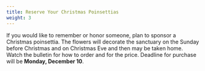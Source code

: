 ```yaml
---
title: Reserve Your Christmas Poinsettias
weight: 3
---
```


If you would like to remember or honor someone, plan to sponsor a Christmas poinsettia.  The flowers will decorate the sanctuary on the Sunday before Christmas and on Christmas Eve and then may be taken home.  Watch the bulletin for how to order and for the price.  Deadline for purchase will be **Monday, December 10**.